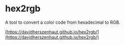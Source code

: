 # hex2rgb
A tool to convert a color code from hexadecimal to RGB.

[https://davidherszenhaut.github.io/hex2rgb/](https://davidherszenhaut.github.io/hex2rgb/)
